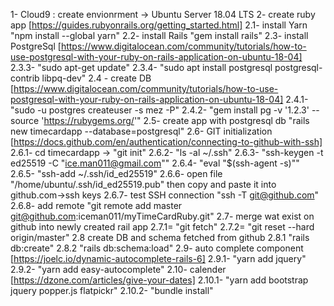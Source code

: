 1- Cloud9 : create envionrment -> Ubuntu Server 18.04 LTS
2- create ruby app [https://guides.rubyonrails.org/getting_started.html]
2.1- install Yarn "npm install --global yarn"
2.2- install Rails "gem install rails"
2.3- install PostgreSql [https://www.digitalocean.com/community/tutorials/how-to-use-postgresql-with-your-ruby-on-rails-application-on-ubuntu-18-04]
2.3.3- "sudo apt-get update"
2.3.4- "sudo apt install postgresql postgresql-contrib libpq-dev"
2.4 - create DB [https://www.digitalocean.com/community/tutorials/how-to-use-postgresql-with-your-ruby-on-rails-application-on-ubuntu-18-04]
2.4.1- "sudo -u postgres createuser -s mez -P"
2.4.2- "gem install pg -v '1.2.3' --source 'https://rubygems.org/'"
2.5- create app with postgresql db "rails new timecardapp --database=postgresql"
2.6- GIT initialization [https://docs.github.com/en/authentication/connecting-to-github-with-ssh]
2.6.1- cd timecardapp -> "git init"
2.6.2- "ls -al ~/.ssh"
2.6.3- "ssh-keygen -t ed25519 -C "ice.man011@gmail.com""
2.6.4- "eval "$(ssh-agent -s)""
2.6.5- "ssh-add ~/.ssh/id_ed25519"
2.6.6- open file "/home/ubuntu/.ssh/id_ed25519.pub" then copy and paste it into github.com->ssh keys
2.6.7- test SSH connection "ssh -T git@github.com"
2.6.8- add remote "git remote add master git@github.com:iceman011/myTimeCardRuby.git"
2.7- merge wat exist on github into newly created rail app 
2.7.1= "git fetch"
2.7.2= "git reset --hard origin/master"
2.8 create DB and schema fetched from github
2.8.1 "rails db:create"
2.8.2 "rails db:schema:load"
2.9- auto complete component [https://joelc.io/dynamic-autocomplete-rails-6]
2.9.1- "yarn add jquery"
2.9.2- "yarn add easy-autocomplete"
2.10- calender [https://dzone.com/articles/give-your-dates]
2.10.1- "yarn add bootstrap jquery popper.js flatpickr"
2.10.2- "bundle install"